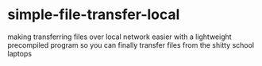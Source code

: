 # simple-file-transfer-local
making transferring files over local network easier with a lightweight precompiled program so you can finally transfer files from the shitty school laptops
